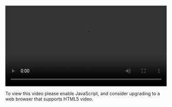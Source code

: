 <video controls="" style="width: 100%; display: block;"><source src="http://o86bpj665.bkt.clouddn.com/meteor-express-ajax/4-1-differences.mp4" type="video/mp4"><p>To view this video please enable JavaScript, and consider upgrading to a web browser that supports HTML5 video.</p></video>
